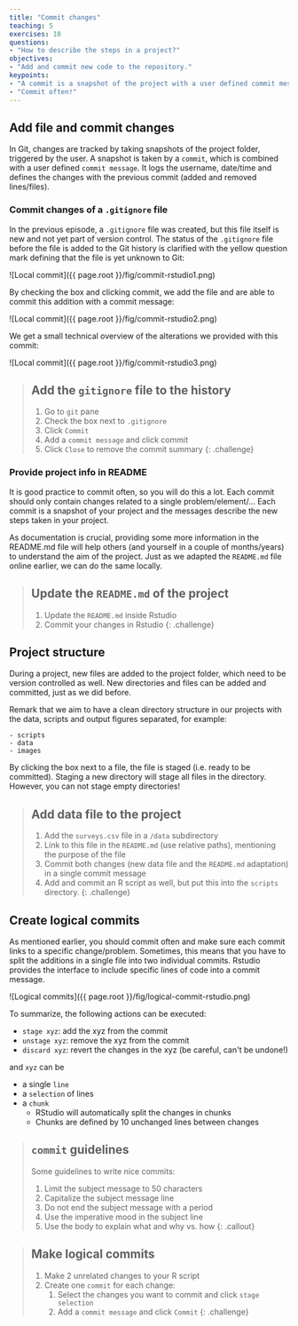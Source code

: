 ```yaml
---
title: "Commit changes"
teaching: 5
exercises: 10
questions:
- "How to describe the steps in a project?"
objectives:
- "Add and commit new code to the repository."
keypoints:
- "A commit is a snapshot of the project with a user defined commit message"
- "Commit often!"
---
```


## Add file and commit changes

In Git, changes are tracked by taking snapshots of the project folder, triggered by the user. A snapshot is taken by a `commit`, which is combined with a user defined `commit message`. It logs the username, date/time and defines the changes with the previous commit (added and removed lines/files).

### Commit changes of a `.gitignore` file

In the previous episode, a  `.gitignore` file was created, but this file itself is new and not yet part of version control. The status of the `.gitignore` file before the file is added to the Git history is clarified with the yellow question mark defining that the file is yet unknown to Git:

![Local commit]({{ page.root }}/fig/commit-rstudio1.png)

By checking the box and clicking commit, we add the file and are able to commit this addition with a commit message:

![Local commit]({{ page.root }}/fig/commit-rstudio2.png)

We get a small technical overview of the alterations we provided with this commit: 

![Local commit]({{ page.root }}/fig/commit-rstudio3.png)

> ## Add the `gitignore` file to the history
> 
> 1. Go to `git` pane
> 1. Check the box next to `.gitignore`
> 1. Click `Commit`
> 1. Add a `commit message` and click commit
> 1. Click `Close` to remove the commit summary
{: .challenge}

### Provide project info in README

It is good practice to commit often, so you will do this a lot. Each commit should only contain changes related to a single problem/element/… Each commit is a snapshot of your project and the messages describe the new steps taken in your project.

As documentation is crucial, providing some more information in the README.md file will help others (and yourself in a couple of months/years) to understand the aim of the project. Just as we adapted the `README.md` file online earlier, we can do the same locally.

> ## Update the `README.md` of the project
> 
> 1. Update the `README.md` inside Rstudio
> 2. Commit your changes in Rstudio
{: .challenge}

## Project structure

During a project, new files are added to the project folder, which need to be version controlled as well. New directories and files can be added and committed, just as we did before.

Remark that we aim to have a clean directory structure in our projects with the data, scripts and output figures separated, for example:

```
- scripts
- data
- images
```

By clicking the box next to a file, the file is staged (i.e. ready to be committed). Staging a new directory will stage all files in the directory. However, you can not stage empty directories!

> ## Add data file to the project
> 
> 1. Add the  `surveys.csv` file in a `/data` subdirectory
> 2. Link to this file in the `README.md` (use relative paths), mentioning the purpose of the file
> 3. Commit both changes (new data file and the `README.md` adaptation) in a single commit message
> 4. Add and commit an R script as well, but put this into the `scripts` directory.
{: .challenge}

## Create logical commits

As mentioned earlier, you should commit often and make sure each commit links to a specific change/problem. Sometimes, this means that you have to split the additions in a single file into two individual commits. Rstudio provides the interface to include specific lines of code into a commit message.

![Logical commits]({{ page.root }}/fig/logical-commit-rstudio.png)

To summarize, the following actions can be executed:

- `stage xyz`: add the xyz from the commit
- `unstage xyz`: remove the xyz from the commit
- `discard xyz`: revert the changes in the xyz (be careful, can't be undone!)

and `xyz` can be

- a single `line`
- a `selection` of lines
- a `chunk`
    - RStudio will automatically split the changes in chunks
    - Chunks are defined by 10 unchanged lines between changes

> ## `commit`  guidelines
> 
> Some guidelines to write nice commits:
> 
> 1. Limit the subject message to 50 characters 
> 2. Capitalize the subject message line 
> 3. Do not end the subject message with a period 
> 4. Use the imperative mood in the subject line
> 5. Use the body to explain what and why vs. how
{: .callout}

> ## Make logical commits
> 
> 1. Make 2 unrelated changes to your R script
> 2. Create one `commit` for each change:
>     1. Select the changes you want to commit and click `stage selection`
>     2. Add a `commit message` and click `Commit`
{: .challenge}
















